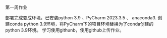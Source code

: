 第一周作业

部署完成变成环境，已安装python 3.9 、PyCharm 2023.3.5 、 anaconda3.
创建conda python 3.9环境，将PyCharm下的项目环境替换为了conda创建的python 3.9环境。
学习使用githunb，使用github上传作业。